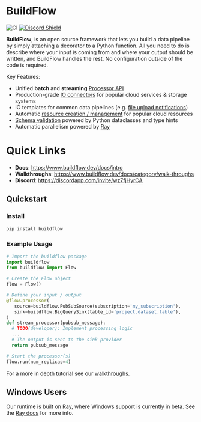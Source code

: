 # BuildFlow

![CI](https://github.com/launchflow/buildflow/actions/workflows/python_ci.yaml/badge.svg)
[![Discord Shield](https://discordapp.com/api/guilds/1082821064180117575/widget.png?style=shield)](https://discordapp.com/invite/wz7fjHyrCA)

**BuildFlow**, is an open source framework that lets you build a data pipeline by simply attaching a decorator to a Python function. All you need to do is describe where your input is coming from and where your output should be written, and BuildFlow handles the rest. No configuration outside of the code is required.


Key Features:

- Unified **batch** and **streaming** [Processor API](processors/overview)
- Production-grade [IO connectors](io-connectors/overview) for popular cloud services & storage systems
- IO templates for common data pipelines (e.g. [file upload notifications](io-connectors/gcs_notifications))
- Automatic [resource creation / management](resource-creation) for popular cloud resources
- [Schema validation](schema-validation) powered by Python dataclasses and type hints
- Automatic parallelism powered by [Ray](https://ray.io)

# Quick Links

- **Docs**: https://www.buildflow.dev/docs/intro
- **Walkthroughs**: https://www.buildflow.dev/docs/category/walk-throughs
- **Discord**: https://discordapp.com/invite/wz7fjHyrCA

## Quickstart

### Install

```bash
pip install buildflow
```

### Example Usage

```python
# Import the buildflow package
import buildflow
from buildflow import Flow

# Create the Flow object
flow = Flow()

# Define your input / output
@flow.processor(
   source=buildflow.PubSubSource(subscription='my_subscription'),
   sink=buildflow.BigQuerySink(table_id='project.dataset.table'),
)
def stream_processor(pubsub_message):
  # TODO(developer): Implement processing logic
  ...
  # The output is sent to the sink provider
  return pubsub_message

# Start the processor(s)
flow.run(num_replicas=4)
```

For a more in depth tutorial see our [walkthroughs](category/walk-throughs).

## Windows Users

Our runtime is built on [Ray](https://ray.io/), where Windows support is currently in beta. See the [Ray docs](https://docs.ray.io/en/latest/ray-overview/installation.html#windows-support) for more info.
